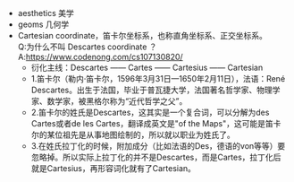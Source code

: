 * aesthetics 美学
* geoms 几何学
* Cartesian coordinate，笛卡尔坐标系，也称直角坐标系、正交坐标系。  
  Q:为什么不叫 Descartes coordinate ？
  A:https://www.codenong.com/cs107130820/
  * 衍化主线：Descartes —— Cartes —— Cartesius —— Cartesian
  * 1.笛卡尔（勒内·笛卡尔，1596年3月31日—1650年2月11日），法语：René Descartes。出生于法国，毕业于普瓦捷大学，法国著名哲学家、物理学家、数学家，被黑格尔称为“近代哲学之父”。
  * 2.笛卡尔的姓氏是Descartes，这其实是一个复合词，可以分解为des Cartes或者de les Cartes，翻译成英文是"of the Maps"，这可能是笛卡尔的某位祖先是从事地图绘制的，所以就以职业为姓氏了。
  * 3.在姓氏拉丁化的时候，附加成分（比如法语的Des，德语的von等等）要忽略掉。所以实际上拉丁化的并不是Descartes，而是Cartes，拉丁化后就是Cartesius，再形容词化就有了Cartesian。
